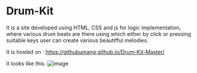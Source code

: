 # Drum-Kit
It is a site  developed using HTML, CSS and js for logic implementation, where various drum beats are there using which either by click or pressing suitable keys user can create various beautifful melodies.

It is hosted on : https://githubumang.github.io/Drum-Kit-Master/

It looks like this :![image](https://user-images.githubusercontent.com/113431853/231681472-5b7fd0e2-346e-430a-8b35-fc03d2c4b87b.png)

